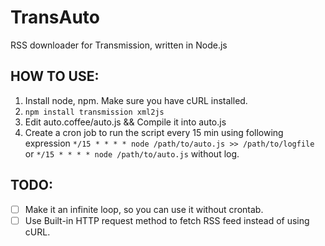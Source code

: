 TransAuto
=========

RSS downloader for Transmission, written in Node.js

## HOW TO USE:

1. Install node, npm. Make sure you have cURL installed.
2. `npm install transmission xml2js`
3. Edit auto.coffee/auto.js && Compile it into auto.js 
4. Create a cron job to run the script every 15 min using following expression `*/15 * * * * node /path/to/auto.js >> /path/to/logfile` or `*/15 * * * * node /path/to/auto.js` without log.

## TODO:
- [ ] Make it an infinite loop, so you can use it without crontab.
- [ ] Use Built-in HTTP request method to fetch RSS feed instead of using cURL.